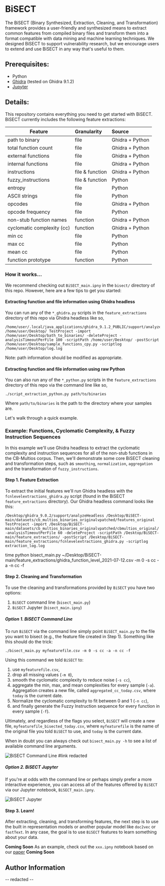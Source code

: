 # BiSECT

The BiSECT (Binary Synthesized, Extraction, Cleaning, and Transformation) framework provides a user-friendly and synthesized means to extract common features from compiled binary files and transform them into a format compatible with data mining and machine learning techniques. We designed BiSECT to support vulnerability research, but we encourage users to extend and use BiSECT in any way that's useful to them.

## Prerequisites:
- Python
- [Ghidra](https://ghidra-sre.org/) (tested on Ghidra 9.1.2)
- [Jupyter](https://jupyter.org/)

## Details:
This repository contains everything you need to get started with BiSECT. BiSECT currently includes the following feature extractions:

| Feature       | Granularity  | Source
| ------------- |:-------------|:-------------|
| path to binary            | file            | Ghidra + Python|
| total function count      | file            | Ghidra + Python|
| external functions        | file            | Ghidra + Python|
| internal functions        | file            | Ghidra + Python|
| instructions              | file & function | Ghidra + Python|
| fuzzy_instructions        | file & function | Python         |
| entropy                   | file            | Python         |
| ASCII strings             | file            | Python         |
| opcodes                   | file            | Ghidra + Python|
| opcode frequency          | file            | Python         |
| non-stub function names   | function        | Ghidra + Python|
| cyclomatic complexity (cc)| function        | Ghidra + Python|
| min cc                    | file            | Python         |
| max cc                    | file            | Python         |
| mean cc                   | file            | Python         |
| function prototype        | function        | Python         |

### How it works...

We recommend checking out `BiSECT_main.ipny` in the `bisect/` directory of this repo. However, here are a few tips to get you started:

#### Extracting function and file information using Ghidra headless
You can run any of the `*_ghidra.py` scripts in the `feature_extractions` directory of this repo via Ghidra headless like so,

```
/home/user/.local/java_applications/ghidra_9.1.2_PUBLIC/support/analyzeHeadless /home/user/Desktop/ TestProject -import /home/user/Desktop/bath_to_binaries/ -deleteProject -analysisTimeoutPerFile 100 -scriptPath /home/user/Desktop/ -postScript /home/user/Desktop/sample_functions_cpy.py -scriptlog /home/user/Desktop/log.log
```

Note: path information should be modified as appropriate.


#### Extracting function and file information using raw Python
You can also run any of the `*_python.py` scripts in the `feature_extractions` directory of this repo via the command line like so,

```
./script_extraction_python.py path/to/binaries
```

Where `path/to/binaries` is the path to the directory where your samples are.

Let's walk through a quick example.

### Example: Functions, Cyclomatic Complexity, \& Fuzzy Instruction Sequences
In this example we'll use Ghidra headless to extract the cyclomatic complexity and instruction sequences for all of the non-stub functions in the CB-Multios corpus. Then, we'll demonstrate some core BiSECT cleaning and transformation steps, such as `smoothing`, `normalization`, `aggregation` and the transformation of `fuzzy_instructions`.

#### Step 1. Feature Extraction
To extract the initial features we'll run Ghidra headless with the `fcnlevelextractions_ghidra.py` script (found in the BiSECT `feature_extractions` directory). Our Ghidra headless command looks like this:

```
/Desktop/ghidra_9.0.2/support/analyzeHeadless /Desktop/BiSECT-main/datasets/cb_multios_binaries_originalvpatched/features_original TestProject -import /Desktop/BiSECT-main/datasets/cb_multios_binaries_originalvpatched/cbmultios_original/ -analysisTimeoutPerFile 60 -deleteProject -scriptPath /Desktop/BiSECT-main/feature_extractions/ -postScript /Desktop/BiSECT-main/feature_extractions/fcnlevelextractions_ghidra.py -scriptlog extraction_log.log
```

time python bisect_main.py ~/Desktop/BiSECT-main/feature_extractions/ghidra_function_level_2021-07-12.csv -m 0 -s cc -a -n cc -f

#### Step 2. Cleaning and Transformation
To use the cleaning and transformations provided by `BiSECT` you have two options:
1. `BiSECT` command line (`bisect_main.py`)
2. `BiSECT` Jupyter (`bisect_main.ipny`)

##### Option 1. BiSECT Command Line
To run `BiSECT` via the command line simply point `BiSECT_main.py` to the file you want to bisect (e.g., the feature file created in Step 1). Something like this should do the trick:

`./bisect_main.py myfeaturefile.csv -m 0 -s cc -a -n cc -f`

Using this command we told `BiSECT` to:
1. use `myfeaturefile.csv`,
2. drop all missing values (`-m 0`),
3. smooth the cyclomatic complexity to reduce noise (`-s cc`),
4. aggregate the min, max, and mean complexities for every sample (`-a`). Aggregation creates a new file, called `aggregated_cc_today.csv`, where `today` is the current date.
5. Normalize the cyclomatic complexity to fit between 0 and 1 (`-n cc`),
6. and finally generate the Fuzzy Instruction sequence for every function in every sample (`-f`).

Ultimately, and regardless of the flags you select, `BiSECT` will create a new file, `myfeaturefile_bisected_today.csv`, where `myfeaturefile` is the name of the original file you told `BiSECT` to use, and `today` is the current date.

When in doubt you can always check out `bisect_main.py -h` to see a list of available command line arguments.

![BiSECT Command Line](linkredacted) #link redacted

##### Option 2. BiSECT Jupyter
If you're at odds with the command line or perhaps simply prefer a more interactive experience, you can access all of the features offered by `BiSECT` via our Jupyter notebook, `BiSECT_main.ipny`.

![BiSECT Jupyter](https://github.com/Kayla0x41/BiSECT/blob/149066c8ec029f026f0233fcc056cc8ba7cae2db/resources/gifs/bisect_jupyter.gif)


#### Step 3. Learn!
After extracting, cleaning, and transforming features, the next step is to use the built in representation models or another popular model like `doc2vec` or `fastText`. In any case, the goal is to use `BiSECT` features to learn something about your data.

**Coming Soon** As an example, check out the `xxx.ipny` notebook based on our [paper](link) **Coming Soon** 

## Author Information
-- redacted -- 
